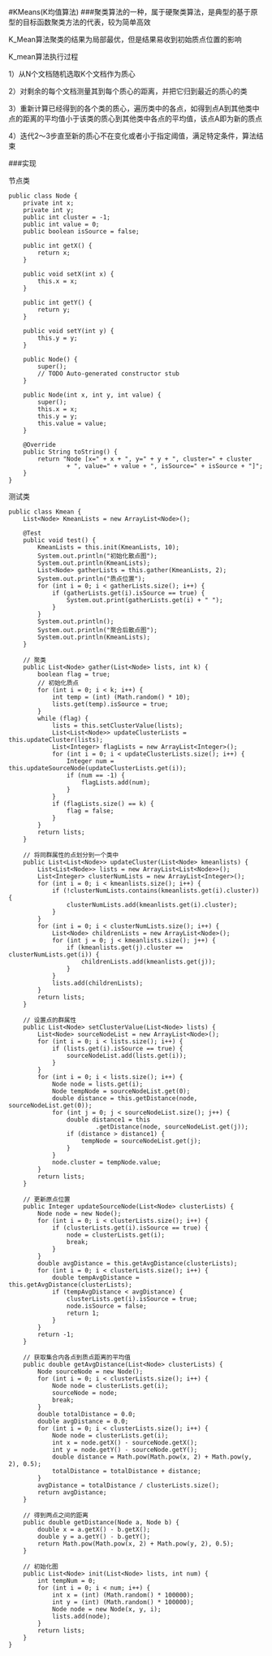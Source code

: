 #KMeans(K均值算法)
###聚类算法的一种，属于硬聚类算法，是典型的基于原型的目标函数聚类方法的代表，较为简单高效

K_Mean算法聚类的结果为局部最优，但是结果易收到初始质点位置的影响

K_mean算法执行过程

1）从N个文档随机选取K个文档作为质心

2）对剩余的每个文档测量其到每个质心的距离，并把它归到最近的质心的类

3）重新计算已经得到的各个类的质心，遍历类中的各点，如得到点A到其他类中点的距离的平均值小于该类的质心到其他类中各点的平均值，该点A即为新的质点

4）迭代2～3步直至新的质心不在变化或者小于指定阈值，满足特定条件，算法结束

###实现
	
节点类
	
	public class Node {
		private int x;
		private int y;
		public int cluster = -1;
		public int value = 0;
		public boolean isSource = false;
	
		public int getX() {
			return x;
		}
	
		public void setX(int x) {
			this.x = x;
		}
	
		public int getY() {
			return y;
		}
	
		public void setY(int y) {
			this.y = y;
		}
	
		public Node() {
			super();
			// TODO Auto-generated constructor stub
		}
		
		public Node(int x, int y, int value) {
			super();
			this.x = x;
			this.y = y;
			this.value = value;
		}
	
		@Override
		public String toString() {
			return "Node [x=" + x + ", y=" + y + ", cluster=" + cluster
					+ ", value=" + value + ", isSource=" + isSource + "]";
		}
	}

测试类
	
	public class Kmean {
		List<Node> KmeanLists = new ArrayList<Node>();
	
		@Test
		public void test() {
			KmeanLists = this.init(KmeanLists, 10);
			System.out.println("初始化散点图");
			System.out.println(KmeanLists);
			List<Node> gatherLists = this.gather(KmeanLists, 2);
			System.out.println("质点位置");
			for (int i = 0; i < gatherLists.size(); i++) {
				if (gatherLists.get(i).isSource == true) {
					System.out.print(gatherLists.get(i) + " ");
				}
			}
			System.out.println();
			System.out.println("聚合后散点图");
			System.out.println(KmeanLists);
		}
	
		// 聚类
		public List<Node> gather(List<Node> lists, int k) {
			boolean flag = true;
			// 初始化质点
			for (int i = 0; i < k; i++) {
				int temp = (int) (Math.random() * 10);
				lists.get(temp).isSource = true;
			}
			while (flag) {
				lists = this.setClusterValue(lists);
				List<List<Node>> updateClusterLists = this.updateCluster(lists);
				List<Integer> flagLists = new ArrayList<Integer>();
				for (int i = 0; i < updateClusterLists.size(); i++) {
					Integer num = this.updateSourceNode(updateClusterLists.get(i));
					if (num == -1) {
						flagLists.add(num);
					}
				}
				if (flagLists.size() == k) {
					flag = false;
				}
			}
			return lists;
		}
	
		// 将同群属性的点划分到一个类中
		public List<List<Node>> updateCluster(List<Node> kmeanlists) {
			List<List<Node>> lists = new ArrayList<List<Node>>();
			List<Integer> clusterNumLists = new ArrayList<Integer>();
			for (int i = 0; i < kmeanlists.size(); i++) {
				if (!clusterNumLists.contains(kmeanlists.get(i).cluster)) {
					clusterNumLists.add(kmeanlists.get(i).cluster);
				}
			}
			for (int i = 0; i < clusterNumLists.size(); i++) {
				List<Node> childrenLists = new ArrayList<Node>();
				for (int j = 0; j < kmeanlists.size(); j++) {
					if (kmeanlists.get(j).cluster == clusterNumLists.get(i)) {
						childrenLists.add(kmeanlists.get(j));
					}
				}
				lists.add(childrenLists);
			}
			return lists;
		}
	
		// 设置点的群属性
		public List<Node> setClusterValue(List<Node> lists) {
			List<Node> sourceNodeList = new ArrayList<Node>();
			for (int i = 0; i < lists.size(); i++) {
				if (lists.get(i).isSource == true) {
					sourceNodeList.add(lists.get(i));
				}
			}
			for (int i = 0; i < lists.size(); i++) {
				Node node = lists.get(i);
				Node tempNode = sourceNodeList.get(0);
				double distance = this.getDistance(node, sourceNodeList.get(0));
				for (int j = 0; j < sourceNodeList.size(); j++) {
					double distance1 = this
							.getDistance(node, sourceNodeList.get(j));
					if (distance > distance1) {
						tempNode = sourceNodeList.get(j);
					}
				}
				node.cluster = tempNode.value;
			}
			return lists;
		}
	
		// 更新原点位置
		public Integer updateSourceNode(List<Node> clusterLists) {
			Node node = new Node();
			for (int i = 0; i < clusterLists.size(); i++) {
				if (clusterLists.get(i).isSource == true) {
					node = clusterLists.get(i);
					break;
				}
			}
			double avgDistance = this.getAvgDistance(clusterLists);
			for (int i = 0; i < clusterLists.size(); i++) {
				double tempAvgDistance = this.getAvgDistance(clusterLists);
				if (tempAvgDistance < avgDistance) {
					clusterLists.get(i).isSource = true;
					node.isSource = false;
					return 1;
				}
			}
			return -1;
		}
	
		// 获取集合内各点到质点距离的平均值
		public double getAvgDistance(List<Node> clusterLists) {
			Node sourceNode = new Node();
			for (int i = 0; i < clusterLists.size(); i++) {
				Node node = clusterLists.get(i);
				sourceNode = node;
				break;
			}
			double totalDistance = 0.0;
			double avgDistance = 0.0;
			for (int i = 0; i < clusterLists.size(); i++) {
				Node node = clusterLists.get(i);
				int x = node.getX() - sourceNode.getX();
				int y = node.getY() - sourceNode.getY();
				double distance = Math.pow(Math.pow(x, 2) + Math.pow(y, 2), 0.5);
				totalDistance = totalDistance + distance;
			}
			avgDistance = totalDistance / clusterLists.size();
			return avgDistance;
		}
	
		// 得到两点之间的距离
		public double getDistance(Node a, Node b) {
			double x = a.getX() - b.getX();
			double y = a.getY() - b.getY();
			return Math.pow(Math.pow(x, 2) + Math.pow(y, 2), 0.5);
		}
	
		// 初始化图
		public List<Node> init(List<Node> lists, int num) {
			int tempNum = 0;
			for (int i = 0; i < num; i++) {
				int x = (int) (Math.random() * 100000);
				int y = (int) (Math.random() * 100000);
				Node node = new Node(x, y, i);
				lists.add(node);
			}
			return lists;
		}
	}

